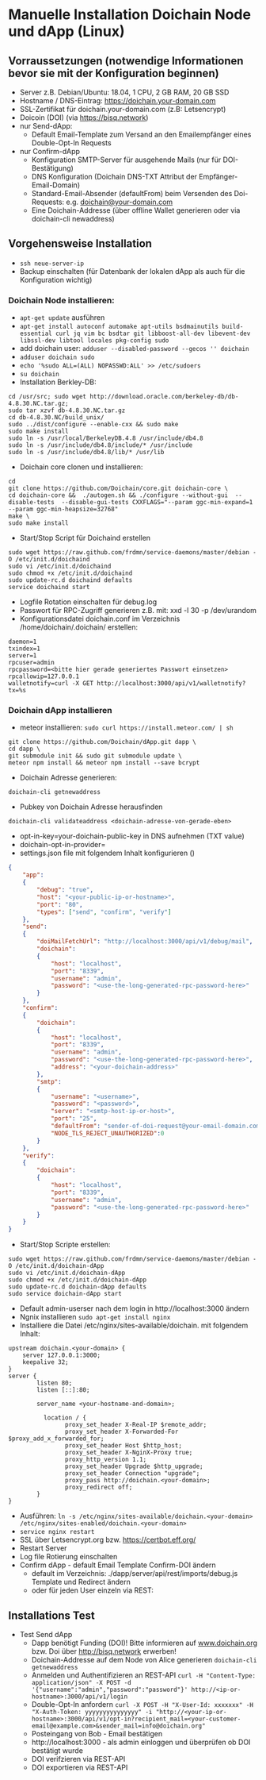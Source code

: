 # Manuelle Installation Doichain Node und dApp (Linux)

## Vorraussetzungen (notwendige Informationen bevor sie mit der Konfiguration beginnen) 
- Server z.B. Debian/Ubuntu: 18.04, 1 CPU, 2 GB RAM, 20 GB SSD
- Hostname / DNS-Eintrag: https://doichain.your-domain.com
- SSL-Zertifikat für doichain.your-domain.com (z.B: Letsencrypt)
- Doicoin (DOI) (via https://bisq.network)
- nur Send-dApp: 
    - Default Email-Template zum Versand an den Emailempfänger eines Double-Opt-In Requests
- nur Confirm-dApp
    - Konfiguration SMTP-Server für ausgehende Mails (nur für DOI-Bestätigung) 
    - DNS Konfiguration  (Doichain DNS-TXT Attribut der Empfänger-Email-Domain)
    - Standard-Email-Absender (defaultFrom) beim Versenden des Doi-Requests: e.g. doichain@your-domain.com 
    - Eine Doichain-Addresse (über offline Wallet generieren oder via doichain-cli newaddress)

## Vorgehensweise Installation
- ``ssh neue-server-ip``
- Backup einschalten (für Datenbank der lokalen dApp als auch für die Konfiguration wichtig)
### Doichain Node installieren:
- ``apt-get update`` ausführen
- ``apt-get install autoconf automake apt-utils bsdmainutils build-essential curl jq vim bc bsdtar git libboost-all-dev libevent-dev libssl-dev libtool locales pkg-config sudo``
- add doichain user: ``adduser --disabled-password --gecos '' doichain``
- ``adduser doichain sudo``
- ``echo '%sudo ALL=(ALL) NOPASSWD:ALL' >> /etc/sudoers``
- ``su doichain``
- Installation Berkley-DB:
```
cd /usr/src; sudo wget http://download.oracle.com/berkeley-db/db-4.8.30.NC.tar.gz;
sudo tar xzvf db-4.8.30.NC.tar.gz
cd db-4.8.30.NC/build_unix/
sudo ../dist/configure --enable-cxx && sudo make
sudo make install
sudo ln -s /usr/local/BerkeleyDB.4.8 /usr/include/db4.8
sudo ln -s /usr/include/db4.8/include/* /usr/include
sudo ln -s /usr/include/db4.8/lib/* /usr/lib
```

- Doichain core clonen und installieren:
```
cd
git clone https://github.com/Doichain/core.git doichain-core \
cd doichain-core &&  ./autogen.sh && ./configure --without-gui  --disable-tests  --disable-gui-tests CXXFLAGS="--param ggc-min-expand=1 --param ggc-min-heapsize=32768" 
make \
sudo make install
```
- Start/Stop Script für Doichaind erstellen 
```
sudo wget https://raw.github.com/frdmn/service-daemons/master/debian -O /etc/init.d/doichaind
sudo vi /etc/init.d/doichaind
sudo chmod +x /etc/init.d/doichaind
sudo update-rc.d doichaind defaults
service doichaind start
```
- Logfile Rotation einschalten für debug.log 
- Passwort für RPC-Zugriff generieren z.B. mit: xxd -l 30 -p /dev/urandom
- Konfigurationsdatei doichain.conf im Verzeichnis /home/doichain/.doichain/ erstellen:
```
daemon=1
txindex=1
server=1        
rpcuser=admin
rpcpassword=<bitte hier gerade generiertes Passwort einsetzen>
rpcallowip=127.0.0.1
walletnotify=curl -X GET http://localhost:3000/api/v1/walletnotify?tx=%s
```

### Doichain dApp installieren
- meteor installieren: ``sudo curl https://install.meteor.com/ | sh``
```
git clone https://github.com/Doichain/dApp.git dapp \
cd dapp \
git submodule init && sudo git submodule update \
meteor npm install && meteor npm install --save bcrypt
```
- Doichain Adresse generieren: 
```
doichain-cli getnewaddress
```
- Pubkey von Doichain Adresse herausfinden 
```
doichain-cli validateaddress <doichain-adresse-von-gerade-eben>
```
- opt-in-key=your-doichain-public-key in DNS aufnehmen (TXT value)
- doichain-opt-in-provider=<your domain> 
- settings.json file mit folgendem Inhalt konfigurieren (<Markierungen-bitte anpassen>)

```json
{
    "app":
    {
        "debug": "true",
        "host": "<your-public-ip-or-hostname>",
        "port": "80",
        "types": ["send", "confirm", "verify"]
    },
    "send":
    {
        "doiMailFetchUrl": "http://localhost:3000/api/v1/debug/mail",
        "doichain":
        {
            "host": "localhost",
            "port": "8339",
            "username": "admin",
            "password": "<use-the-long-generated-rpc-password-here>"
        }
    },
    "confirm":
    {
        "doichain":
        {
            "host": "localhost",
            "port": "8339",
            "username": "admin",
            "password": "<use-the-long-generated-rpc-password-here>",
            "address": "<your-doichain-address>"
        },
        "smtp":
        {
            "username": "<username>",
            "password": "<password>",
            "server": "<smtp-host-ip-or-host>",
            "port": "25",
            "defaultFrom": "sender-of-doi-request@your-email-domain.com",
            "NODE_TLS_REJECT_UNAUTHORIZED":0
        }
    },
    "verify":
    {
        "doichain":
        {
            "host": "localhost",
            "port": "8339",
            "username": "admin",
            "password": "<use-the-long-generated-rpc-password-here>"
        }
    }
}
```
- Start/Stop Scripte erstellen:
```
sudo wget https://raw.github.com/frdmn/service-daemons/master/debian -O /etc/init.d/doichain-dApp
sudo vi /etc/init.d/doichain-dApp
sudo chmod +x /etc/init.d/doichain-dApp
sudo update-rc.d doichain-dApp defaults
sudo service doichain-dApp start
```
- Default admin-userser nach dem login in http://localhost:3000 ändern
- Ngnix installieren `sudo apt-get install nginx`
- Installiere die Datei /etc/nginx/sites-available/doichain.<your-domain> mit folgendem Inhalt:

```
upstream doichain.<your-domain> {
    server 127.0.0.1:3000;
    keepalive 32;
}
server {
        listen 80;
        listen [::]:80;

        server_name <your-hostname-and-domain>;

          location / {
                proxy_set_header X-Real-IP $remote_addr;
                proxy_set_header X-Forwarded-For $proxy_add_x_forwarded_for;
                proxy_set_header Host $http_host;
                proxy_set_header X-NginX-Proxy true;
                proxy_http_version 1.1;
                proxy_set_header Upgrade $http_upgrade;
                proxy_set_header Connection "upgrade";
                proxy_pass http://doichain.<your-domain>;
                proxy_redirect off;
        }
}
```

- Ausführen: ``ln -s /etc/nginx/sites-available/doichain.<your-domain> /etc/nginx/sites-enabled/doichain.<your-domain>``
- ``service nginx restart``
- SSL über Letsencrypt.org bzw. https://certbot.eff.org/
- Restart Server
- Log file Rotierung einschalten
- Confirm dApp - default Email Template Confirm-DOI ändern 
    - default im Verzeichnis: ./dapp/server/api/rest/imports/debug.js Template und Redirect ändern
    - oder für jeden User einzeln via REST: 

## Installations Test
- Test Send dApp
    - Dapp benötigt Funding (DOI)! Bitte informieren auf www.doichain.org bzw. Doi über http://bisq.network erwerben!
    - Doichain-Addresse auf dem Node von Alice generieren ``doichain-cli getnewaddress``
    - Anmelden und Authentifizieren an REST-API
```curl -H "Content-Type: application/json" -X POST -d '{"username":"admin","password":"password"}' http://<ip-or-hostname>:3000/api/v1/login```
    - Double-Opt-In anfordern
```curl -X POST -H "X-User-Id: xxxxxxx" -H "X-Auth-Token: yyyyyyyyyyyyyyy" -i "http://<your-ip-or-hostname>:3000/api/v1/opt-in?recipient_mail=<your-customer-email@example.com>&sender_mail=info@doichain.org"```
    - Posteingang von Bob - Email bestätigen
    - http://localhost:3000 - als admin einloggen und überprüfen ob DOI bestätigt wurde
    - DOI verifzieren via REST-API
    - DOI exportieren via REST-API